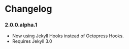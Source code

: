 # Changelog

### 2.0.0.alpha.1
- Now using Jekyll Hooks instead of Octopress Hooks. 
- Requires Jekyll 3.0
